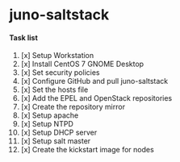 juno-saltstack
==============

#### Task list

1. [x] Setup Workstation
  1. [x] Install CentOS 7 GNOME Desktop
  2. [x] Set security policies
  3. [x] Configure GitHub and pull juno-saltstack
  4. [x] Set the hosts file
  5. [x] Add the EPEL and OpenStack repositories
  6. [x] Create the repository mirror
  7. [x] Setup apache
  8. [x] Setup NTPD
  9. [x] Setup DHCP server
  10. [x] Setup salt master
  11. [x] Create the kickstart image for nodes
